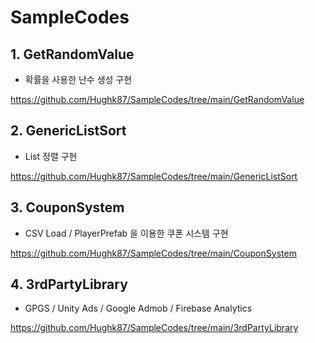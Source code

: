 # SampleCodes

## 1. GetRandomValue
- 확률을 사용한 난수 생성 구현

https://github.com/Hughk87/SampleCodes/tree/main/GetRandomValue

## 2. GenericListSort
- List 정렬 구현

https://github.com/Hughk87/SampleCodes/tree/main/GenericListSort

## 3. CouponSystem
- CSV Load / PlayerPrefab 을 이용한 쿠폰 시스템 구현

https://github.com/Hughk87/SampleCodes/tree/main/CouponSystem

## 4. 3rdPartyLibrary
- GPGS / Unity Ads / Google Admob / Firebase Analytics

https://github.com/Hughk87/SampleCodes/tree/main/3rdPartyLibrary
